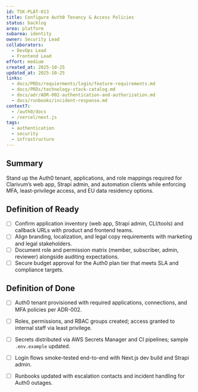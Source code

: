 ```yaml
---
id: TSK-PLAT-013
title: Configure Auth0 Tenancy & Access Policies
status: backlog
area: platform
subarea: identity
owner: Security Lead
collaborators:
  - DevOps Lead
  - Frontend Lead
effort: medium
created_at: 2025-10-25
updated_at: 2025-10-25
links:
  - docs/PRDs/requierments/login/feature-requirements.md
  - docs/PRDs/technology-stack-catalog.md
  - docs/adr/ADR-002-authentication-and-authorization.md
  - docs/runbooks/incident-response.md
context7:
  - /auth0/docs
  - /vercel/next.js
tags:
  - authentication
  - security
  - infrastructure
---
```


## Summary
Stand up the Auth0 tenant, applications, and role mappings required for Clarivum’s web app, Strapi admin, and automation clients while enforcing MFA, least-privilege access, and EU data residency options.

## Definition of Ready
- [ ] Confirm application inventory (web app, Strapi admin, CLI/tools) and callback URLs with product and frontend teams.
- [ ] Align branding, localization, and legal copy requirements with marketing and legal stakeholders.
- [ ] Document role and permission matrix (member, subscriber, admin, reviewer) alongside auditing expectations.
- [ ] Secure budget approval for the Auth0 plan tier that meets SLA and compliance targets.

## Definition of Done
- [ ] Auth0 tenant provisioned with required applications, connections, and MFA policies per ADR-002.
- [ ] Roles, permissions, and RBAC groups created; access granted to internal staff via least privilege.
- [ ] Secrets distributed via AWS Secrets Manager and CI pipelines; sample `.env.example` updated.
- [ ] Login flows smoke-tested end-to-end with Next.js dev build and Strapi admin.
- [ ] Runbooks updated with escalation contacts and incident handling for Auth0 outages.

